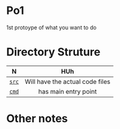 
# Po1 

1st protoype of what you want to do 

# Directory Struture 

N | HUh 
:--: | :--: 
[`src`](./src/) | Will have the actual code files 
[`cmd`](./cmd/) | has main entry point 

# Other notes
